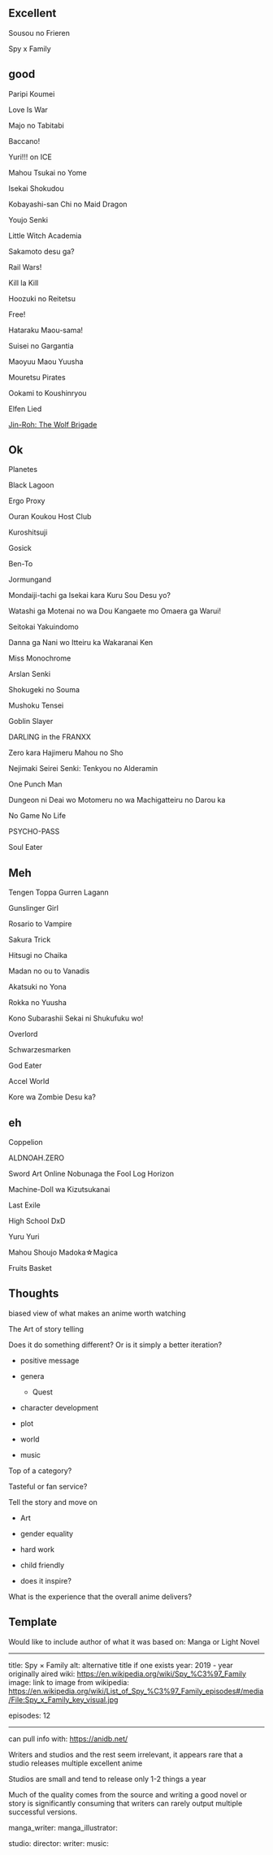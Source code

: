 ## Excellent

Sousou no Frieren 

Spy x Family

## good

Paripi Koumei

Love Is War

Majo no Tabitabi

Baccano!

Yuri!!! on ICE

Mahou Tsukai no Yome

Isekai Shokudou

Kobayashi-san Chi no Maid Dragon

Youjo Senki

Little Witch Academia

Sakamoto desu ga?

Rail Wars!

Kill la Kill

Hoozuki no Reitetsu

Free!

Hataraku Maou-sama!

Suisei no Gargantia

Maoyuu Maou Yuusha

Mouretsu Pirates

Ookami to Koushinryou

Elfen Lied

[Jin-Roh: The Wolf Brigade](https://en.wikipedia.org/wiki/Jin-Roh:_The_Wolf_Brigade)

## Ok

Planetes

Black Lagoon

Ergo Proxy

Ouran Koukou Host Club

Kuroshitsuji

Gosick

Ben-To

Jormungand

Mondaiji-tachi ga Isekai kara Kuru Sou Desu yo?

Watashi ga Motenai no wa Dou Kangaete mo Omaera ga Warui!

Seitokai Yakuindomo

Danna ga Nani wo Itteiru ka Wakaranai Ken

Miss Monochrome

Arslan Senki 

Shokugeki no Souma

Mushoku Tensei

Goblin Slayer

DARLING in the FRANXX

Zero kara Hajimeru Mahou no Sho

Nejimaki Seirei Senki: Tenkyou no Alderamin

One Punch Man

Dungeon ni Deai wo Motomeru no wa Machigatteiru no Darou ka

No Game No Life

PSYCHO-PASS

Soul Eater

## Meh

Tengen Toppa Gurren Lagann

Gunslinger Girl

Rosario to Vampire

Sakura Trick

Hitsugi no Chaika

Madan no ou to Vanadis

Akatsuki no Yona

Rokka no Yuusha

Kono Subarashii Sekai ni Shukufuku wo!

Overlord

Schwarzesmarken

God Eater

Accel World

Kore wa Zombie Desu ka?

## eh

Coppelion

ALDNOAH.ZERO

Sword Art Online
Nobunaga the Fool
Log Horizon

Machine-Doll wa Kizutsukanai

Last Exile

High School DxD

Yuru Yuri

Mahou Shoujo Madoka☆Magica

Fruits Basket

## Thoughts

biased view of what makes an anime worth watching

The Art of story telling

Does it do something different? Or is it simply a better iteration?

- positive message

- genera
    - Quest
- character development
- plot
- world
- music

Top of a category?

Tasteful or fan service?

Tell the story and move on

- Art

- gender equality
- hard work

- child friendly

- does it inspire?

What is the experience that the overall anime delivers?

## Template

Would like to include author of what it was based on: Manga or Light Novel

---
title: Spy × Family
alt: alternative title if one exists
year: 2019 - year originally aired
wiki: https://en.wikipedia.org/wiki/Spy_%C3%97_Family
image: link to image from wikipedia: https://en.wikipedia.org/wiki/List_of_Spy_%C3%97_Family_episodes#/media/File:Spy_x_Family_key_visual.jpg

episodes: 12

---

can pull info with: https://anidb.net/

Writers and studios and the rest seem irrelevant, it appears rare that a studio releases multiple excellent anime

Studios are small and tend to release only 1-2 things a year

Much of the quality comes from the source and writing a good novel or story is significantly consuming that writers can rarely output multiple successful versions.

manga_writer:
manga_illustrator:

studio:
director:
writer:
music:
